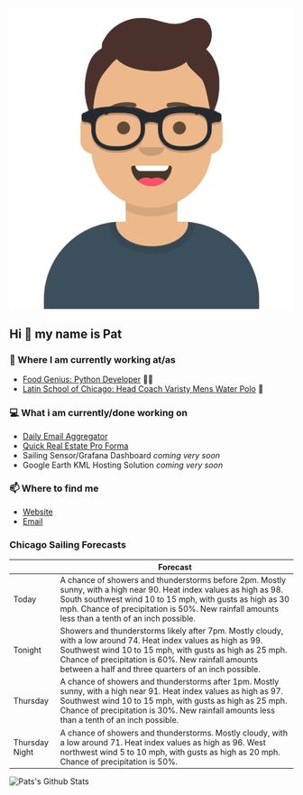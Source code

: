 [![Social banner for p-j-falconer](https://raw.githubusercontent.com/P-J-FALCONER/P-J-FALCONER/master/assets/avataaars.svg)](https://patfalconer.com/)
## Hi :wave: my name is Pat

### 💼 Where I am currently working at/as
- [Food Genius: Python Developer](https://getfoodgenius.com/) 🍔🐍
- [Latin School of Chicago: Head Coach Varisty Mens Water Polo](https://www.latinschool.org/) 🤽


### 💻 What i am currently/done working on
 - [Daily Email Aggregator](https://github.com/P-J-FALCONER/dott_daily_mail)
 - [Quick Real Estate Pro Forma](https://github.com/P-J-FALCONER/henry)
 - Sailing Sensor/Grafana Dashboard *coming very soon*
 - Google Earth KML Hosting Solution *coming very soon*

### 📫 Where to find me
 - [Website](https://patfalconer.com/)
 - [Email](mailto:patrick.j.falconer@gmail.com)


### Chicago Sailing Forecasts
|   | Forecast  |
|---|---|
| Today | A chance of showers and thunderstorms before 2pm. Mostly sunny, with a high near 90. Heat index values as high as 98. South southwest wind 10 to 15 mph, with gusts as high as 30 mph. Chance of precipitation is 50%. New rainfall amounts less than a tenth of an inch possible. |
| Tonight | Showers and thunderstorms likely after 7pm. Mostly cloudy, with a low around 74. Heat index values as high as 99. Southwest wind 10 to 15 mph, with gusts as high as 25 mph. Chance of precipitation is 60%. New rainfall amounts between a half and three quarters of an inch possible. |
| Thursday | A chance of showers and thunderstorms after 1pm. Mostly sunny, with a high near 91. Heat index values as high as 97. Southwest wind 10 to 15 mph, with gusts as high as 25 mph. Chance of precipitation is 30%. New rainfall amounts less than a tenth of an inch possible. |
| Thursday Night | A chance of showers and thunderstorms. Mostly cloudy, with a low around 71. Heat index values as high as 96. West northwest wind 5 to 10 mph, with gusts as high as 20 mph. Chance of precipitation is 50%. |

![Pats's Github Stats](https://github-readme-stats.vercel.app/api?username=p-j-falconer&show_icons=true&theme=radical)
